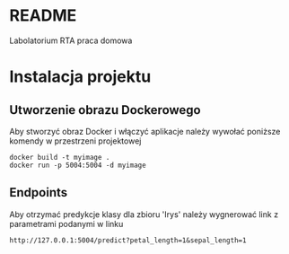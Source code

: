 # README
Labolatorium RTA praca domowa 

# Instalacja projektu 
## Utworzenie obrazu Dockerowego
Aby stworzyć obraz Docker i włączyć aplikacje należy wywołać poniższe komendy w przestrzeni projektowej 

```
docker build -t myimage .    
docker run -p 5004:5004 -d myimage
```
## Endpoints
Aby otrzymać predykcje klasy dla zbioru 'Irys' należy wygnerować link z parametrami podanymi w linku 
```
http://127.0.0.1:5004/predict?petal_length=1&sepal_length=1
```
